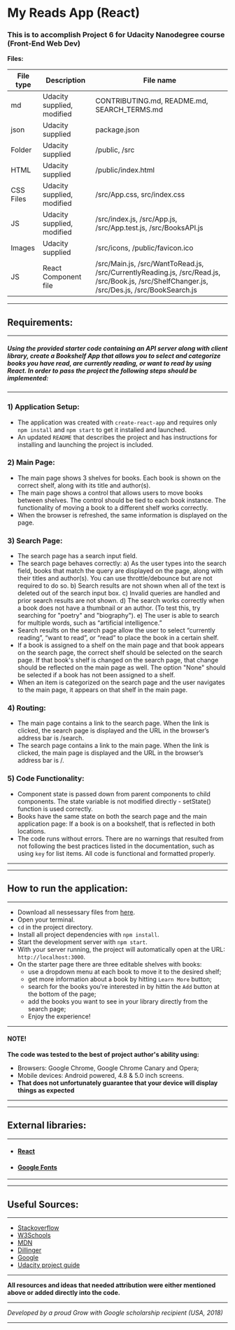 # **My Reads App (React)**

### This is to accomplish Project 6 for Udacity Nanodegree course (Front-End Web Dev)
**Files:**

| File type | Description | File name |
| ------ | ------ |------ |
| md | Udacity supplied, modified | CONTRIBUTING.md, README.md, SEARCH_TERMS.md|
| json | Udacity supplied | package.json|
| Folder | Udacity supplied | /public, /src|
| HTML | Udacity supplied | /public/index.html|
| CSS Files | Udacity supplied, modified | /src/App.css, src/index.css  |
| JS | Udacity supplied, modified | /src/index.js, /src/App.js, /src/App.test.js, /src/BooksAPI.js|
| Images | Udacity supplied | /src/icons, /public/favicon.ico |
| JS | React Component file | /src/Main.js, /src/WantToRead.js, /src/CurrentlyReading.js, /src/Read.js, /src/Book.js, /src/ShelfChanger.js, /src/Des.js, /src/BookSearch.js |

----
## **Requirements:**
----
##### _Using the provided starter code containing an API server along with client library, create a Bookshelf App that allows you to select and categorize books you have read, are currently reading, or want to read by using React. In order to pass the project the following steps should be implemented:_
----
### 1) Application Setup:
 - The application was created with `create-react-app` and requires only `npm install` and `npm start` to get it installed and launched.
 - An updated `README` that describes the project and has instructions for installing and launching the project is included.
 
### 2) Main Page:
 - The main page shows 3 shelves for books. Each book is shown on the correct shelf, along with its title and author(s).
 - The main page shows a control that allows users to move books between shelves. The control should be tied to each book instance. The functionality of moving a book to a different shelf works correctly.
 - When the browser is refreshed, the same information is displayed on the page.
 ### 3) Search Page:
- The search page has a search input field.
- The search page behaves correctly:
        a) As the user types into the search field, books that match the query are displayed on the page, along with their titles and author(s). You can use throttle/debounce but are not required to do so.
        b) Search results are not shown when all of the text is deleted out of the search input box.
        c) Invalid queries are handled and prior search results are not shown.
        d) The search works correctly when a book does not have a thumbnail or an author. (To test this, try searching for "poetry" and "biography").
        e) The user is able to search for multiple words, such as “artificial intelligence.”
- Search results on the search page allow the user to select “currently reading”, “want to read”, or “read” to place the book in a certain shelf.
- If a book is assigned to a shelf on the main page and that book appears on the search page, the correct shelf should be selected on the search page. If that book's shelf is changed on the search page, that change should be reflected on the main page as well. The option "None" should be selected if a book has not been assigned to a shelf.
- When an item is categorized on the search page and the user navigates to the main page, it appears on that shelf in the main page.
 ### 4) Routing:
- The main page contains a link to the search page. When the link is clicked, the search page is displayed and the URL in the browser’s address bar is /search.
- The search page contains a link to the main page. When the link is clicked, the main page is displayed and the URL in the browser’s address bar is /.
 ### 5) Code Functionality:
- Component state is passed down from parent components to child components. The state variable is not modified directly - setState() function is used correctly.
- Books have the same state on both the search page and the main application page: If a book is on a bookshelf, that is reflected in both locations.
- The code runs without errors. There are no warnings that resulted from not following the best practices listed in the documentation, such as using `key` for list items. All code is functional and formatted properly.
----
----
## **How to run the application:**
----
* Download all nessessary files from [here].
* Open your terminal.
* `cd` in the project directory.
* Install all project dependencies with `npm install`.
* Start the development server with `npm start`.
* With your server running, the project will automatically open at the URL: `http://localhost:3000`.
* On the starter page there are three editable shelves with books:
    * use a dropdown menu at each book to move it to the desired shelf;
    * get more information about a book by hitting `Learn More` button;
    * search for the books you're interested in by hittin the `Add` button at the bottom of the page;
    * add the books you want to see in your library directly from the search page;
    * Enjoy the experience!

----
#### **NOTE!**

**The code was tested to the best of project author's ability using:**
- Browsers: Google Chrome, Google Chrome Canary and Opera;
- Mobile devices: Android powered, 4.8 & 5.0 inch screens.
 - **That does not unfortunately guarantee that your device will display things as expected**
----

----
## **External libraries:**
----
- #### [React]

- #### [Google Fonts]

----
----
## **Useful Sources:**
----
- [Stackoverflow]
- [W3Schools]
- [MDN]
- [Dillinger]
- [Google]
- [Udacity project guide]
----
**All resources and ideas that needed attribution were either mentioned above or added directly into the code.**

----
_Developed by a proud Grow with Google scholarship recipient (USA, 2018)_

----
[Udacity project guide]: <https://github.com/udacity/reactnd-project-myreads-starter/blob/master/README.md>
[here]: <https://github.com/sophistique-chat/project-6-My-Reads-App>
[Stackoverflow]: <https://stackoverflow.com/>
[W3Schools]: <www.w3schools.com>
[MDN]: <https://developer.mozilla.org/>
[Dillinger]: <https://dillinger.io/>
[Google]: <www.google.com>
[React]: <https://reactjs.org/>
[Google Fonts]: <https://fonts.google.com/specimen/Bentham>
